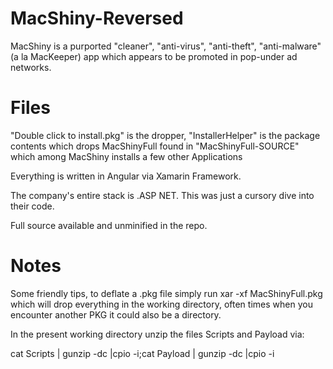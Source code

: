 # MacShiny-Reversed
MacShiny is a purported "cleaner", "anti-virus", "anti-theft", "anti-malware" (a la MacKeeper)
app which appears to be promoted in pop-under ad networks.

# Files
"Double click to install.pkg" is the dropper, "InstallerHelper" is the package contents which drops
MacShinyFull found in "MacShinyFull-SOURCE" which among MacShiny installs a few other Applications

Everything is written in Angular via Xamarin Framework.

The company's entire stack is .ASP NET. This was just a cursory dive into their code.

Full source available and unminified in the repo.

# Notes

Some friendly tips, to deflate a .pkg file simply run xar -xf MacShinyFull.pkg which will
drop everything in the working directory, often times when you encounter another PKG it could
also be a directory.

In the present working directory unzip the files Scripts and Payload via:

cat Scripts | gunzip -dc |cpio -i;cat Payload | gunzip -dc |cpio -i
